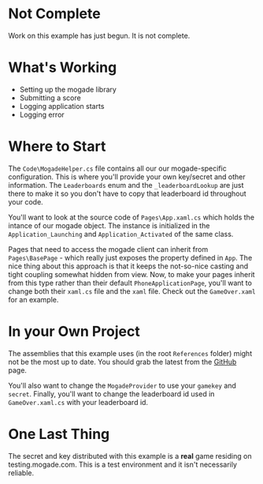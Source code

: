 # Not Complete #

Work on this example has just begun. It is not complete.

# What's Working #

 * Setting up the mogade library
 * Submitting a score
 * Logging application starts
 * Logging error

# Where to Start #
The `Code\MogadeHelper.cs` file contains all our our mogade-specific configuration. This is where you'll provide your own key/secret and other information.
The `Leaderboards` enum and the `_leaderboardLookup` are just there to make it so you don't have to copy that leaderboard id throughout your code.

You'll want to look at the source code of `Pages\App.xaml.cs` which holds the intance of our mogade object. 
The instance is initialized in the `Application_Launching` and `Application_Activated` of the same class.

Pages that need to access the mogade client can inherit from `Pages\BasePage` - which really just exposes the property defined in `App`. The nice thing about
this approach is that it keeps the not-so-nice casting and tight coupling somewhat hidden from view. Now, to make your pages inherit from this type rather than
their default `PhoneApplicationPage`, you'll want to change both their `xaml.cs` file and the `xaml` file. Check out the `GameOver.xaml` for an example.

# In your Own Project #
The assemblies that this example uses (in the root `References` folder) might not be the most up to date. You should grab the latest from the [GitHub](https://github.com/mogade/mogade-windowsphone) page.

You'll also want to change the `MogadeProvider` to use your `gamekey` and `secret`. Finally, you'll want to change the leaderboard id used in `GameOver.xaml.cs` with your leaderboard id.

# One Last Thing #

The secret and key distributed with this example is a **real** game residing on testing.mogade.com. This is a test environment and it isn't necessarily reliable. 